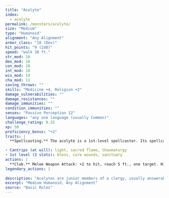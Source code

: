 ```yaml
---
title: "Acolyte"
index:
  - acolyte
permalink: /monsters/acolyte/
size: "Medium"
type: "Humanoid"
alignment: "Any Alignment"
armor_class: "10 (Dex)"
hit_points: "9 (2d8)"
speed: "walk 30 ft."
str_mod: 10
dex_mod: 10
con_mod: 10
int_mod: 10
wis_mod: 14
cha_mod: 11
saving_throws: ""
skills: "Medicine +4, Religion +2"
damage_vulnerabilities: ""
damage_resistances: ""
damage_immunities: ""
condition_immunities: ""
senses: "Passive Perception 12"
languages: "any one language (usually Common)"
challenge_rating: 0.25
xp: 50
proficiency_bonus: "+2"
traits: |
  **Spellcasting.** The acolyte is a 1st-level spellcaster. Its spellcasting ability is Wisdom (spell save DC 12, +4 to hit with spell attacks). The acolyte has following cleric spells prepared:

- Cantrips (at will): light, sacred flame, thaumaturgy
- 1st level (3 slots): bless, cure wounds, sanctuary
actions: |
  **Club.** Melee Weapon Attack: +2 to hit, reach 5 ft., one target. Hit: 2 (1d4) bludgeoning damage.  
legendary_actions: |
  
description: "Acolytes are junior members of a clergy, usually answerable to a priest. They perform a variety of functions in a temple and are granted minor spellcasting power by their deities."
excerpt: "Medium Humanoid, Any Alignment"
source: "Basic Rules"
---
```

